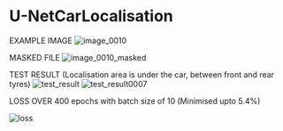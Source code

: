 # U-NetCarLocalisation

EXAMPLE IMAGE 
![image_0010](https://user-images.githubusercontent.com/23450113/50496084-bbad1780-0a2d-11e9-8f06-57a6072028be.jpg)

MASKED FILE 
![image_0010_masked](https://user-images.githubusercontent.com/23450113/50496087-bea80800-0a2d-11e9-8b12-ed94c2fd88c3.png)

TEST RESULT (Localisation area is under the car, between front and rear tyres)
![test_result](https://user-images.githubusercontent.com/23450113/50496110-e1d2b780-0a2d-11e9-904d-85f5fc135cf9.png)
![test_result0007](https://user-images.githubusercontent.com/23450113/50496114-e5663e80-0a2d-11e9-9218-311d468762e9.png)

LOSS OVER 400 epochs with batch size of 10 (Minimised upto 5.4%)

![loss](https://user-images.githubusercontent.com/23450113/50496119-e9925c00-0a2d-11e9-8569-f67dd97eae99.png)
